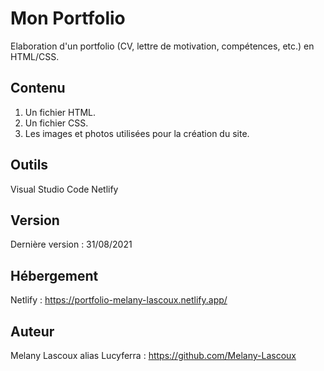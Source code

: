 # Mon Portfolio

Elaboration d'un portfolio (CV, lettre de motivation, compétences, etc.) en HTML/CSS.

## Contenu
1. Un fichier HTML.
2. Un fichier CSS.
4. Les images et photos utilisées pour la création du site.

## Outils
Visual Studio Code
Netlify

## Version
Dernière version : 31/08/2021

## Hébergement
Netlify : https://portfolio-melany-lascoux.netlify.app/

## Auteur
Melany Lascoux alias Lucyferra : https://github.com/Melany-Lascoux
